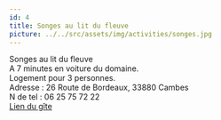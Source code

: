 ```yaml
---
id: 4
title: Songes au lit du fleuve
picture: ../../src/assets/img/activities/songes.jpg
---
```

Songes au lit du fleuve  
A 7 minutes en voiture du domaine.  
Logement pour 3 personnes.  
Adresse : 26 Route de Bordeaux, 33880 Cambes  
N de tel : 06 25 75 72 22  
[Lien du gîte](https://www.airbnb.fr/rooms/705385?source_impression_id=p3_1604787006_iqW7v3Gt9OBRmD4j)
